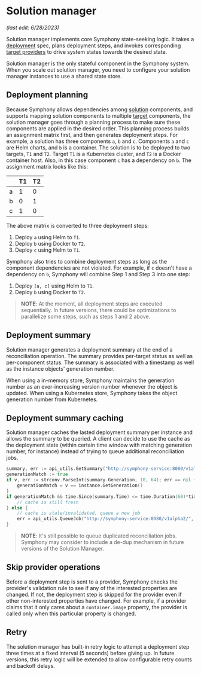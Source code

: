 # Solution manager

_(last edit: 6/28/2023)_

Solution manager implements core Symphony state-seeking logic. It takes a [deployment](../concepts/unified-object-model/deployment.md) spec, plans deployment steps, and invokes corresponding [target providers](../providers/target-providers/target_provider.md) to drive system states towards the desired state.

Solution manager is the only stateful component in the Symphony system. When you scale out solution manager, you need to configure your solution manager instances to use a shared state store.

## Deployment planning

Because Symphony allows dependencies among [solution](../concepts/unified-object-model/solution.md) components, and supports mapping solution components to multiple [target](../concepts/unified-object-model/target.md) components, the solution manager goes through a planning process to make sure these components are applied in the desired order. This planning process builds an assignment matrix first, and then generates deployment steps. For example, a solution has three components `a`, `b` and `c`. Components `a` and `c` are Helm charts, and `b` is a container. The solution is to be deployed to two targets, `T1` and `T2`. Target `T1` is a Kubernetes cluster, and `T2` is a Docker container host. Also, in this case component `c` has a dependency on `b`. The assignment matrix looks like this:

|  |T1|T2|
|--|--|--|
|a|1|0|
|b|0|1|
|c|1|0|

The above matrix is converted to three deployment steps:

1. Deploy `a` using Helm to `T1`.
2. Deploy `b` using Docker to `T2`.
3. Deploy `c` using Helm to `T1`.

Symphony also tries to combine deployment steps as long as the component dependencies are not violated. For example, if `c` doesn't have a dependency on `b`, Symphony will combine Step 1 and Step 3 into one step:

1. Deploy `[a, c]` using Helm to `T1`.
2. Deploy `b` using Docker to `T2`.

> **NOTE**: At the moment, all deployment steps are executed sequentially. In future versions, there could be optimizations to parallelize some steps, such as steps 1 and 2 above.

## Deployment summary

Solution manager generates a deployment summary at the end of a reconciliation operation. The summary provides per-target status as well as per-component status. The summary is associated with a timestamp as well as the instance objects' generation number.

When using a in-memory store, Symphony maintains the generation number as an ever-increasing version number whenever the object is updated. When using a Kubernetes store, Symphony takes the object generation number from Kubernetes.

## Deployment summary caching

Solution manager caches the lasted deployment summary per instance and allows the summary to be queried. A client can decide to use the cache as the deployment state (within certain time window with matching generation number, for instance) instead of trying to queue additional reconciliation jobs.

```go
summary, err := api_utils.GetSummary("http://symphony-service:8080/v1alpha2/", "admin", "", instance.ObjectMeta.GetGuid())
generationMatch := true
if v, err := strconv.ParseInt(summary.Generation, 10, 64); err == nil {
    generationMatch = v == instance.GetGeneration()
}
if generationMatch && time.Since(summary.Time) <= time.Duration(60)*time.Second { 
    // cache is still fresh
} else {
    // cache is stale/invalidated, queue a new job
    err = api_utils.QueueJob("http://symphony-service:8080/v1alpha2/", "admin", "", instance.ObjectMeta.Name, false, false)
}
```

> **NOTE**: It's still possible to queue duplicated reconciliation jobs. Symphony may consider to include a de-dup mechanism in future versions of the Solution Manager.

## Skip provider operations

Before a deployment step is sent to a provider, Symphony checks the provider's validation rule to see if any of the interested properties are changed. If not, the deployment step is skipped for the provider even if other non-interested properties have changed. For example, if a provider claims that it only cares about a `container.image` property, the provider is called only when this particular property is changed.

## Retry

The solution manager has built-in retry logic to attempt a deployment step three times at a fixed interval (5 seconds) before giving up. In future versions, this retry logic will be extended to allow configurable retry counts and backoff delays.
